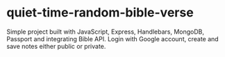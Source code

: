 # quiet-time-random-bible-verse
Simple project built with JavaScript, Express, Handlebars, MongoDB, Passport and integrating Bible API.
Login with Google account, create and save notes either public or private.
